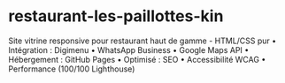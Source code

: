 # restaurant-les-paillottes-kin
Site vitrine responsive pour restaurant haut de gamme - HTML/CSS pur • Intégration : Digimenu • WhatsApp Business • Google Maps API • Hébergement : GitHub Pages • Optimisé : SEO • Accessibilité WCAG • Performance (100/100 Lighthouse)
